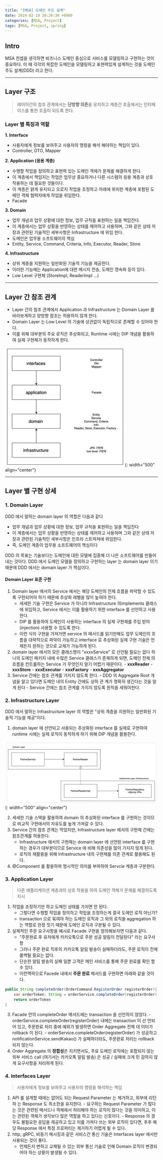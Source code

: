 ```yaml
---
title: "[MSA] 도메인 주도 설계"
date: 2024-02-19 20:20:30 +0900
categories: [MSA, Project]
tags: [MSA, Project, spring]
---
```


## Intro

MSA 컨셉을 생각하면 비즈니스 도메인 중심으로 서비스를 모델링하고 구현하는 것이 중요하다.
이 때 각각의 복잡한 도메인을 모델링하고 표현력있게 설계하는 것을 도메인 주도 설계(DDD) 라고 한다.

---

## Layer 구조

> 레이어간의 참조 관계에서는 **단방향 의존**을 유지하고 계층간 호출에서는 인터페이스를 통한 호출이 되도록 한다.

### Layer 별 특징과 역할

**1. Interface**

- 사용자에게 정보를 보여주고 사용자의 명령을 해석 해야하는 책임이 있다.
- Controller, DTO, Mapper

**2. Application (응용 계층)**

- 수행할 작업을 정의하고 표현력 있는 도메인 객체가 문제를 해결하게 한다.
- 이 계층에서 책임지는 작업은 업무상 중요하거나 다른 시스템의 응용 계층과 상호 작용하는 데 필요한 것들이다.
- 이 계층은 얅게 유지되고 오로지 작업을 조정하고 아래에 위치한 계층에 포함된 도메인 객체 협력자에게 작업을 위임한다.
- Facade

**3. Domain**

- 업무 개념과 업무 상황에 대한 정보, 업무 규칙을 표현하는 일을 책임진다.
- 이 계층에서는 업무 상황을 반영하는 상태를 제어하고 사용하며, 그와 같은 상태 저장과 관련된 기술적인 세부사항은 Infrastructure 에 위임 한다.
- 도메인은 업무용 소프트웨어의 핵심
- Entity, Service, Command, Criteria, Info, Executor, Reader, Store

**4. Infrastructure**

- 상위 계층을 지원하는 일반화된 기술적 기능을 제공한다.
- 이러한 기능에는 Application에 대한 메시지 전송, 도메인 영속화 등이 있다.
- Low Level 구현체 (StoreImpl, ReaderImpl ...)

---

## Layer 간 참조 관계

- Layer 간의 참조 관계에서 Application 과 Infrastructure 는 Domain Layer 를 바라보게하고 양방향 참조는 허용하지 않게 한다.
- Domain Layer 는 Low Level 의 기술에 상관없이 독립적으로 존재할 수 있어야 한다.
- 이를 위해 대부분의 주요 로직은 추상화되고, Runtime 시에는 DIP 개념을 활용하여 실제 구현체가 동작하게 한다.

![Currying Image](/assets/img/post_img/coding/project/item-gift-1.png){: width="500" align="center"}

---

## Layer 별 구현 상세

### 1. Domain Layer

DDD 에서 말하는 domain layer 의 역할은 다음과 같다

- 업무 개념과 업무 상황에 대한 정보, 업무 규칙을 표현하는 일을 책임진다
- 이 계층에서는 업무 상황을 반영하는 상태를 제어하고 사용하며 그와 같은 상태 저장과 관련된 기술적인 세부사항은 인프라 스트럭쳐에 위임한다.
- 즉, 도메인 계층이 업무용 소프트웨어의 핵심이다

DDD 의 목표는 기술보다는 도메인에 대한 모델에 집중해 더 나은 소프트웨어를 만들어내는 것이다.
DDD 에서 도메인 모델을 정의하고 구현하는 layer 는 domain layer 이기 때문에 DDD 에서는 domain layer 가 핵심이다.

#### Domain Layer 표준 구현

1. Domain layer 에서의 Service 에서는 해당 도메인의 전체 흐름을 파악할 수 있도록 구현되어야 하기 때문에 추상화 레벨을 많이 높혀야 한다.
   - 세세한 기술 구현은 Service 가 아니라 Infrastructure 의implements 클래스에 위임하고, Service 에서는 이를 활용하기 위한 interface 를 선언하고 사용한다.
   - DIP 를 활용하여 도메인이 사용하는 interface 의 실제 구현체를 주입 받아 (injection) 사용할 수 있도록 한다.
   - 이런 식의 구현을 가져가면 service 의 메서드를 읽기만해도 업무 도메인의 흐름을 대략적으로 파악이 가능하고 interface 로 추상화된 실제 구현 기술은 언제든지 원하는 것으로 교체가 가능하게 된다.
2. domain layer 에서의 모든 클래스명이 "xxxxService" 로 선언될 필요는 없다
   하나의 도메인 패키지 내에 수많은 Service 클래스가 존재하게 되면, 도메인 전체
   의 흐름을 컨트롤하는 Service 가 무엇인지 알기 어렵기 때문이다. - **xxxReader** - **xxxStore** - **xxxExecutor** - **xxxFactory** - **xxxAggregator**
3. Service 간에는 참조 관계를 가지지 않도록 한다. - DDD 의 Aggregate Root 개념을 알고 있다면 도메인 내의 Entity 간에도 상하 관
   계가 명확히 생긴다는 것을 알게 된다 - Service 간에는 참조 관계를 가지지 않도록 원칙을 세워야한다.

### 2. Infrastructure Layer

DDD 에서 말하는 Infrastructure layer 의 역할은 "상위 계층을 지원하는 일반화된 기술적 기능을 제공"이다.

1. domain layer 에 선언되고 사용되는 추상화된 interface 를 실제로 구현하여 runtime 시에는 실제 로직이 동작하게 하기 위해 DIP 개념을 활용한다.

![Currying Image](/assets/img/post_img/coding/project/item-gift-2.png){: width="500" align="center"}

2. 세세한 기술 스택을 활용하여 domain 의 추상화된 interface 를 구현하는 것이므로 비교적 구현에서의 자유도를 높게 가져갈 수 있다.
3. Service 간의 참조 관계는 막았지만, Infrastructure layer 에서의 구현체 간에는 참조관계를 허용한다.
   - Infrastructure 에서의 구현체는 domain layer 에 선언된 interface 를 구현하는 경우가 대부분이므로 Service 에 비해 의존성을 많이 가지지 않게 된다.
   - 로직의 재활용을 위해 Infrastructure 내의 구현체를 의존 관계로 활용해도 된다.
4. @Component 를 활용하여 명시적인 의미를 부여하여 Servcie 계층과 구분한다.

### 3. Application Layer

> 다른 애플리케이션 계층과의 상호 작용을 하여 도메인 객체가 문제를 해결하도록 지시

1. 작업을 조정하기만 하고 도메인 상태를 가지면 안 된다.
   - 그렇다면 수행할 작업을 정의하고 작업을 조정하는게 결국 도메인 로직 아닌가?
   - transaction 으로 묶여야 하는 도메인 로직과 그 외의 로직을 aggregation 하는 역할로 한정 짓기 때문에 도메인 로직과 구분될 수 있다.
2. 실제적인 주문 요구사항을 예시로 Facade 구현을 정의해보자면 다음과 같다.
   - "주문완료 후 유저에게 카카오톡으로 주문 성공 알림이 전달된다" 라는 요구사항
   - 그러나 주문 완료 직후의 카카오톡 알림 발송이 실패하더라도, 주문 로직이 전체 롤백될 필요는 없다.
   - 단순한 알림 발송의 실패 일뿐 고객은 메인 서비스를 통해 주문 완료를 확인 할 수 있다.
   - 이런맥락으로 Facede 내에서 **주문 완료** 메서드를 구현하면 아래와 같을 것이다.

```java
public String completeOrder(OrderCommand.RegisterOrder registerOrder){
	var orderToken: String = orderService.completeOrder(registerOrder);
	return orderToken
}
```

3. Facade 안의 completeOrder 메서드에는 transaction 을 선언하지 않았다. - orderService.completeOrder(registerOrder) 내에는 transaction 이 선
   언되어 있고, 주문완료 처리 중에 예외가 발생하면 Order Aggregate 전체 데
   이터가 rollback 이 된다. - orderService.completeOrder(registerOrder) 가 성공하고
   notificationService.sendKakao() 가 실패하더라도, 주문완료 처리는
   rollback 되지 않는다.
4. Order Aggregate 의 **정합성**은 지키면서도, 주요 도메인 로직에는 포함되지
   않는 외부 서비스 call (여기서는 카카오톡 알림 발송) 은 성공 / 실패에 크게 민
   감하지 않게 요구사항을 처리하게 된다.

### 4. Interfaces Layer

> 사용자에게 정보를 보여주고 사용자의 명령을 해석하는 책임

1. API 를 설계할 때에는 없어도 되는 Request Parameter 는 제거하고, 외부에 리턴하
   는 Response 도 최소한을 유지한다. - 요구하는 Request Parameter 가 많다는 것은 관련된 메서드나 객체에서 처리해야 하는 로직이 많다는 것을 의미하고, 이는 관련된 객체가 생각보다 많은 역할을 하고 있다는 신호이다. - Response 의 경우도 불필요한 응답을 제공하고 있고 이를 가져다 쓰는 외부 로직이 있다면, 추후 해당 Response 에서 특정 프로퍼티는 제거하기 어렵게 될 수 있다.
2. http, gRPC, 비동기 메시징과 같은 서비스간 통신 기술은 Interfaces layer 에서만 사용되는 것이 좋다.
   - 언제든지 변하고 교채될 수 있는 외부 통신 기술로 인해 Domain 로직이 변경되어야 하는 상황이 발생될 수 있다.
